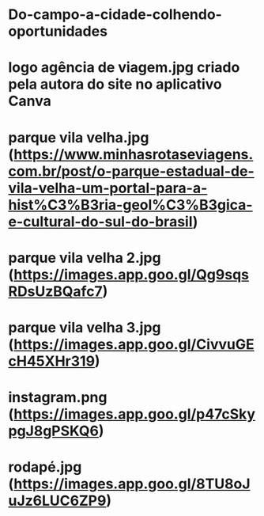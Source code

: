 # Do-campo-a-cidade-colhendo-oportunidades
# logo agência de viagem.jpg criado pela autora do site no aplicativo Canva
# parque vila velha.jpg (https://www.minhasrotaseviagens.com.br/post/o-parque-estadual-de-vila-velha-um-portal-para-a-hist%C3%B3ria-geol%C3%B3gica-e-cultural-do-sul-do-brasil)
# parque vila velha 2.jpg (https://images.app.goo.gl/Qg9sqsRDsUzBQafc7)
# parque vila velha 3.jpg (https://images.app.goo.gl/CivvuGEcH45XHr319)
# instagram.png (https://images.app.goo.gl/p47cSkypgJ8gPSKQ6)
# rodapé.jpg (https://images.app.goo.gl/8TU8oJuJz6LUC6ZP9)